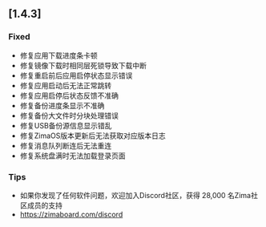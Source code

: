 ## [1.4.3]
### Fixed
- 修复应用下载进度条卡顿
- 修复镜像下载时相同层死锁导致下载中断
- 修复重启前后应用启停状态显示错误
- 修复应用启动后无法正常跳转
- 修复应用启停后状态反馈不准确
- 修复备份进度条显示不准确
- 修复备份大文件时分块处理错误
- 修复USB备份源信息显示错乱
- 修复ZimaOS版本更新后无法获取对应版本日志
- 修复消息队列断连后无法重连
- 修复系统盘满时无法加载登录页面
### Tips
- 如果你发现了任何软件问题，欢迎加入Discord社区，获得 28,000 名Zima社区成员的支持
- <a href="https://zimaboard.com/discord" target="_blank" style="color:blue">https://zimaboard.com/discord</a>